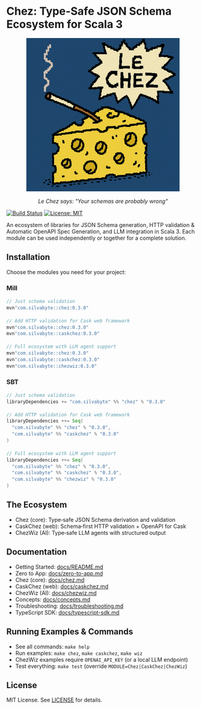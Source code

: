 # Chez: Type-Safe JSON Schema Ecosystem for Scala 3

<div align="center">
  <img src="assets/lechez.png" alt="Le Chez - The smoking cheese that judges your schemas" width="400">
  
  *Le Chez says: "Your schemas are probably wrong"*
</div>

[![Build Status](https://img.shields.io/badge/build-passing-brightgreen.svg)](https://github.com/silvabyte/scalaschemaz)
[![License: MIT](https://img.shields.io/badge/License-MIT-yellow.svg)](https://opensource.org/licenses/MIT)

An ecosystem of libraries for JSON Schema generation, HTTP validation & Automatic OpenAPI Spec Generation, and LLM integration in Scala 3. Each module can be used independently or together for a complete solution.

## Installation

Choose the modules you need for your project:

### Mill

```scala
// Just schema validation
mvn"com.silvabyte::chez:0.3.0"

// Add HTTP validation for Cask web framework
mvn"com.silvabyte::chez:0.3.0"
mvn"com.silvabyte::caskchez:0.3.0"

// Full ecosystem with LLM agent support
mvn"com.silvabyte::chez:0.3.0"
mvn"com.silvabyte::caskchez:0.3.0"
mvn"com.silvabyte::chezwiz:0.3.0"
```

### SBT

```scala
// Just schema validation
libraryDependencies += "com.silvabyte" %% "chez" % "0.3.0"

// Add HTTP validation for Cask web framework
libraryDependencies ++= Seq(
  "com.silvabyte" %% "chez" % "0.3.0",
  "com.silvabyte" %% "caskchez" % "0.3.0"
)

// Full ecosystem with LLM agent support
libraryDependencies ++= Seq(
  "com.silvabyte" %% "chez" % "0.3.0",
  "com.silvabyte" %% "caskchez" % "0.3.0",
  "com.silvabyte" %% "chezwiz" % "0.3.0"
)
```

## The Ecosystem

- Chez (core): Type‑safe JSON Schema derivation and validation
- CaskChez (web): Schema‑first HTTP validation + OpenAPI for Cask
- ChezWiz (AI): Type‑safe LLM agents with structured output

## Documentation

- Getting Started: [docs/README.md](./docs/README.md)
- Zero to App: [docs/zero-to-app.md](./docs/zero-to-app.md)
- Chez (core): [docs/chez.md](./docs/chez.md)
- CaskChez (web): [docs/caskchez.md](./docs/caskchez.md)
- ChezWiz (AI): [docs/chezwiz.md](./docs/chezwiz.md)
- Concepts: [docs/concepts.md](./docs/concepts.md)
- Troubleshooting: [docs/troubleshooting.md](./docs/troubleshooting.md)
- TypeScript SDK: [docs/typescript-sdk.md](./docs/typescript-sdk.md)

## Running Examples & Commands

- See all commands: `make help`
- Run examples: `make chez`, `make caskchez`, `make wiz`
- ChezWiz examples require `OPENAI_API_KEY` (or a local LLM endpoint)
- Test everything: `make test` (override `MODULE=Chez|CaskChez|ChezWiz`)

## License

MIT License. See [LICENSE](LICENSE) for details.

